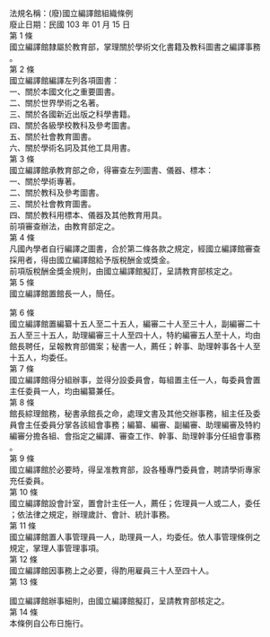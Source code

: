法規名稱：(廢)國立編譯館組織條例  
廢止日期：民國 103 年 01 月 15 日  
第 1 條  
國立編譯館隸屬於教育部，掌理關於學術文化書籍及教科圖書之編譯事務  
。  
第 2 條  
國立編譯館編譯左列各項圖書：  
一、關於本國文化之重要圖書。  
二、關於世界學術之名著。  
三、關於各國新近出版之科學書籍。  
四、關於各級學校教科及參考圖書。  
五、關於社會教育圖書。  
六、關於學術名詞及其他工具用書。  
第 3 條  
國立編譯館承教育部之命，得審查左列圖書、儀器、標本：  
一、關於學術專著。  
二、關於教科及參考圖書。  
三、關於社會教育圖書。  
四、關於教科用標本、儀器及其他教育用具。  
前項審查辦法，由教育部定之。  
第 4 條  
凡國內學者自行編譯之圖書，合於第二條各款之規定，經國立編譯館審查  
採用者，得由國立編譯館給予版稅酬金或獎金。  
前項版稅酬金獎金規則，由國立編譯館擬訂，呈請教育部核定之。  
第 5 條  
國立編譯館置館長一人，簡任。  


第 6 條  
國立編譯館置編纂十五人至二十五人，編審二十人至三十人，副編審二十  
五人至三十五人，助理編審三十人至四十人，特約編審五人至十人，均由  
館長聘任，呈報教育部備案；秘書一人，薦任；幹事、助理幹事各十人至  
十五人，均委任。  
第 7 條  
國立編譯館得分組辦事，並得分設委員會，每組置主任一人，每委員會置  
主任委員一人，均由編纂兼任。  
第 8 條  
館長綜理館務，秘書承館長之命，處理文書及其他交辦事務，組主任及委  
員會主任委員分掌各該組會事務；編纂、編審、副編審、助理編審及特約  
編審分擔各組、會指定之編譯、審查工作、幹事、助理幹事分任組會事務  
。  
第 9 條  
國立編譯館於必要時，得呈准教育部，設各種專門委員會，聘請學術專家  
充任委員。  
第 10 條  
國立編譯館設會計室，置會計主任一人，薦任；佐理員一人或二人，委任  
；依法律之規定，辦理歲計、會計、統計事務。  
第 11 條  
國立編譯館置人事管理員一人，助理員一人，均委任。依人事管理條例之  
規定，掌理人事管理事項。  
第 12 條  
國立編譯館因事務上之必要，得酌用雇員三十人至四十人。  
第 13 條  


國立編譯館辦事細則，由國立編譯館擬訂，呈請教育部核定之。  
第 14 條  
本條例自公布日施行。  


